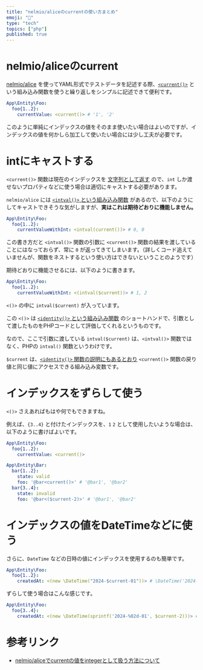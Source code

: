 ```yaml
---
title: "nelmio/aliceのcurrentの使い方まとめ"
emoji: "🤖"
type: "tech"
topics: ["php"]
published: true
---
```


# nelmio/aliceのcurrent

[nelmio/alice](https://github.com/nelmio/alice) を使ってYAML形式でテストデータを記述する際、[`<current()>`](https://github.com/nelmio/alice/blob/main/doc/customizing-data-generation.md#current) という組み込み関数を使うと繰り返しをシンプルに記述できて便利です。

```yaml
App\Entity\Foo:
  foo{1..2}:
    currentValue: <current()> # '1', '2'
```

このように単純にインデックスの値をそのまま使いたい場合はよいのですが、インデックスの値を何かしら加工して使いたい場合には少し工夫が必要です。

# intにキャストする

`<current()>` 関数は現在のインデックスを [文字列として返す](https://github.com/nelmio/alice/blob/e59ce4439b7d98d167ac15c46e25aa7d1eff5273/src/Faker/Provider/AliceProvider.php#L30-L36) ので、`int` しか渡せないプロパティなどに使う場合は適切にキャストする必要があります。

`nelmio/alice` には [`<intval()>` という組み込み関数](https://github.com/nelmio/alice/blob/main/doc/customizing-data-generation.md#cast) があるので、以下のようにしてキャストできそうな気がしますが、**実はこれは期待どおりに機能しません。**

```yaml
App\Entity\Foo:
  foo{1..2}:
    currentValueWithInt: <intval(current())> # 0, 0
```

この書き方だと `<intval()>` 関数の引数に `<current()>` 関数の結果を渡していることにはなっておらず、常に `0` が返ってきてしまいます。（詳しくコード追えていませんが、関数をネストするという使い方はできないということのようです）

期待どおりに機能させるには、以下のように書きます。

```yaml
App\Entity\Foo:
  foo{1..2}:
    currentValueWithInt: <(intval($current))> # 1, 2
```

`<()>` の中に `intval($current)` が入っています。

この `<()>` は [`<identity()>` という組み込み関数](https://github.com/nelmio/alice/blob/main/doc/advanced-guide.md#identity) のショートハンドで、引数として渡したものをPHPコードとして評価してくれるというものです。

なので、ここで引数に渡している `intval($current)` は、`<intval()>` 関数ではなく、PHPの `intval()` 関数というわけです。

`$current` は、[`<identity()>` 関数の説明にもあるとおり](https://github.com/nelmio/alice/blob/main/doc/advanced-guide.md#identity) `<current()>` 関数の戻り値と同じ値にアクセスできる組み込み変数です。

# インデックスをずらして使う

`<()>` さえあればもはや何でもできますね。

例えば、`{3..4}` と付けたインデックスを、`1` `2` として使用したいような場合は、以下のように書けばよいです。

```yaml
App\Entity\Foo:
  foo{1..2}:
    currentValue: <current()>

App\Entity\Bar:
  bar{1..2}:
    state: valid
    foo: '@bar<current()>' # '@bar1', '@bar2'
  bar{3..4}:
    state: invalid
    foo: '@bar<($current-2)>' # '@bar1', '@bar2'
```

# インデックスの値をDateTimeなどに使う

さらに、`DateTime` などの日時の値にインデックスを使用するのも簡単です。

```yaml
App\Entity\Foo:
  foo{1..2}:
    createdAt: <(new \DateTime("2024-$current-01"))> # \DateTime('2024-1-01'), \DateTime('2024-2-01')
```

ずらして使う場合はこんな感じです。

```yaml
App\Entity\Foo:
  foo{3..4}:
    createdAt: <(new \DateTime(sprintf('2024-%02d-01', $current-2)))> # \DateTime('2024-01-01'), \DateTime('2024-02-01')
```

# 参考リンク

* [nelmio/aliceでcurrentの値をintegerとして扱う方法について](https://polidog.jp/2023/07/11/nelmio-alice/)
